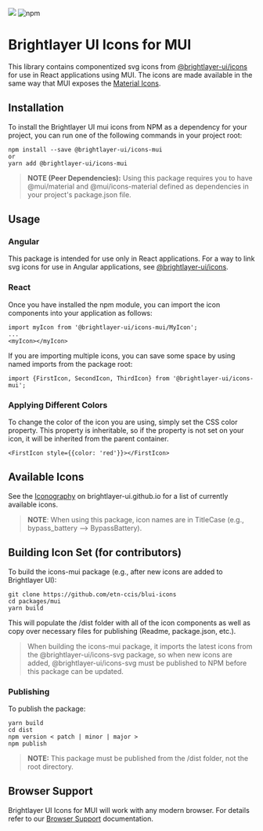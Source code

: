 [![](https://img.shields.io/circleci/project/github/etn-ccis/blui-icons/mui/master.svg?style=flat)](https://circleci.com/gh/etn-ccis/blui-icons/tree/master)
![npm](https://img.shields.io/npm/v/@brightlayer-ui/icons-mui?label=%40brightlayer-ui/icons-mui)

# Brightlayer UI Icons for MUI

This library contains componentized svg icons from [@brightlayer-ui/icons](https://github.com/etn-ccis/blui-icons) for use in React applications using MUI. The icons are made available in the same way that MUI exposes the [Material Icons](https://mui.com/components/icons/).

## Installation

To install the Brightlayer UI mui icons from NPM as a dependency for your project, you can run one of the following commands in your project root:

```
npm install --save @brightlayer-ui/icons-mui
or
yarn add @brightlayer-ui/icons-mui
```

> **NOTE (Peer Dependencies):** Using this package requires you to have @mui/material and @mui/icons-material defined as dependencies in your project's package.json file.

## Usage

### Angular

This package is intended for use only in React applications. For a way to link svg icons for use in Angular applications, see [@brightlayer-ui/icons](https://github.com/etn-ccis/blui-icons).

### React

Once you have installed the npm module, you can import the icon components into your application as follows:

```
import myIcon from '@brightlayer-ui/icons-mui/MyIcon';
...
<myIcon></myIcon>
```

If you are importing multiple icons, you can save some space by using named imports from the package root:

```
import {FirstIcon, SecondIcon, ThirdIcon} from '@brightlayer-ui/icons-mui';
```

### Applying Different Colors

To change the color of the icon you are using, simply set the CSS color property. This property is inheritable, so if the property is not set on your icon, it will be inherited from the parent container.

```
<FirstIcon style={{color: 'red'}}></FirstIcon>
```

## Available Icons

See the [Iconography](https://brightlayer-ui.github.io/style/iconography) on brightlayer-ui.github.io for a list of currently available icons.

> **NOTE**: When using this package, icon names are in TitleCase (e.g., bypass_battery --> BypassBattery).

## Building Icon Set (for contributors)

To build the icons-mui package (e.g., after new icons are added to Brightlayer UI):

```
git clone https://github.com/etn-ccis/blui-icons
cd packages/mui
yarn build
```

This will populate the /dist folder with all of the icon components as well as copy over necessary files for publishing (Readme, package.json, etc.).

> When building the icons-mui package, it imports the latest icons from the @brightlayer-ui/icons-svg package, so when new icons are added, @brightlayer-ui/icons-svg must be published to NPM before this package can be updated.

### Publishing

To publish the package:

```
yarn build
cd dist
npm version < patch | minor | major >
npm publish
```

> **NOTE:** This package must be published from the /dist folder, not the root directory.

## Browser Support

Brightlayer UI Icons for MUI will work with any modern browser. For details refer to our [Browser Support](https://brightlayer-ui.github.io/development/frameworks-web/react#browser-support) documentation.
